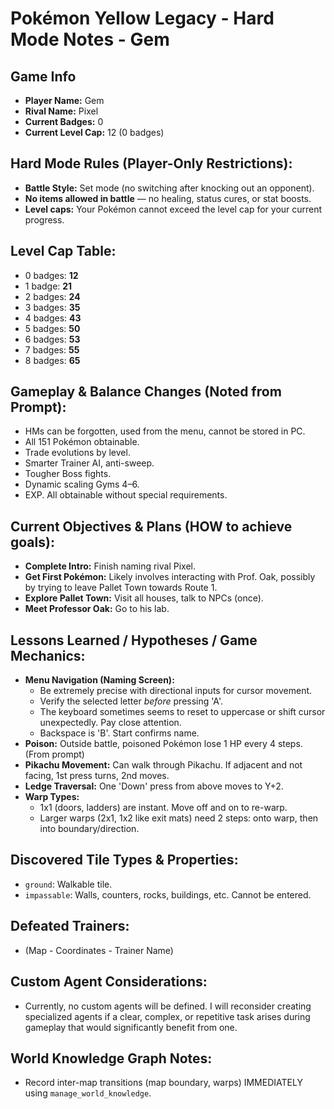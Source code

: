 # Pokémon Yellow Legacy - Hard Mode Notes - Gem

## Game Info
*   **Player Name:** Gem
*   **Rival Name:** Pixel
*   **Current Badges:** 0
*   **Current Level Cap:** 12 (0 badges)

## Hard Mode Rules (Player-Only Restrictions):
*   **Battle Style:** Set mode (no switching after knocking out an opponent).
*   **No items allowed in battle** — no healing, status cures, or stat boosts.
*   **Level caps:** Your Pokémon cannot exceed the level cap for your current progress.

## Level Cap Table:
*   0 badges: **12**
*   1 badge: **21**
*   2 badges: **24**
*   3 badges: **35**
*   4 badges: **43**
*   5 badges: **50**
*   6 badges: **53**
*   7 badges: **55**
*   8 badges: **65**

## Gameplay & Balance Changes (Noted from Prompt):
*   HMs can be forgotten, used from the menu, cannot be stored in PC.
*   All 151 Pokémon obtainable.
*   Trade evolutions by level.
*   Smarter Trainer AI, anti-sweep.
*   Tougher Boss fights.
*   Dynamic scaling Gyms 4–6.
*   EXP. All obtainable without special requirements.

## Current Objectives & Plans (HOW to achieve goals):
*   **Complete Intro:** Finish naming rival Pixel.
*   **Get First Pokémon:** Likely involves interacting with Prof. Oak, possibly by trying to leave Pallet Town towards Route 1.
*   **Explore Pallet Town:** Visit all houses, talk to NPCs (once).
*   **Meet Professor Oak:** Go to his lab.

## Lessons Learned / Hypotheses / Game Mechanics:
*   **Menu Navigation (Naming Screen):**
    *   Be extremely precise with directional inputs for cursor movement.
    *   Verify the selected letter *before* pressing 'A'.
    *   The keyboard sometimes seems to reset to uppercase or shift cursor unexpectedly. Pay close attention.
    *   Backspace is 'B'. Start confirms name.
*   **Poison:** Outside battle, poisoned Pokémon lose 1 HP every 4 steps. (From prompt)
*   **Pikachu Movement:** Can walk through Pikachu. If adjacent and not facing, 1st press turns, 2nd moves.
*   **Ledge Traversal:** One 'Down' press from above moves to Y+2.
*   **Warp Types:**
    *   1x1 (doors, ladders) are instant. Move off and on to re-warp.
    *   Larger warps (2x1, 1x2 like exit mats) need 2 steps: onto warp, then into boundary/direction.

## Discovered Tile Types & Properties:
*   `ground`: Walkable tile.
*   `impassable`: Walls, counters, rocks, buildings, etc. Cannot be entered.

## Defeated Trainers:
*   (Map - Coordinates - Trainer Name)

## Custom Agent Considerations:
*   Currently, no custom agents will be defined. I will reconsider creating specialized agents if a clear, complex, or repetitive task arises during gameplay that would significantly benefit from one.

## World Knowledge Graph Notes:
*   Record inter-map transitions (map boundary, warps) IMMEDIATELY using `manage_world_knowledge`.